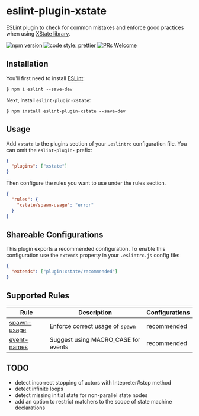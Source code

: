 # eslint-plugin-xstate

ESLint plugin to check for common mistakes and enforce good practices when using [XState library](https://xstate.js.org/).

[![npm version](https://img.shields.io/npm/v/eslint-plugin-xstate)](https://github.com/rlaffers/eslint-plugin-xstate)
[![code style: prettier](https://img.shields.io/badge/code_style-prettier-ff69b4.svg)](https://github.com/prettier/prettier)
[![PRs Welcome](https://img.shields.io/badge/PRs-welcome-brightgreen.svg?style=flat-square)](http://makeapullrequest.com)

## Installation

You'll first need to install [ESLint](http://eslint.org):

```
$ npm i eslint --save-dev
```

Next, install `eslint-plugin-xstate`:

```
$ npm install eslint-plugin-xstate --save-dev
```

## Usage

Add `xstate` to the plugins section of your `.eslintrc` configuration file. You can omit the `eslint-plugin-` prefix:

```json
{
  "plugins": ["xstate"]
}
```

Then configure the rules you want to use under the rules section.

```json
{
  "rules": {
    "xstate/spawn-usage": "error"
  }
}
```

## Shareable Configurations

This plugin exports a recommended configuration. To enable this configuration use the `extends` property in your `.eslintrc.js` config file:

```json
{
  "extends": ["plugin:xstate/recommended"]
}
```

## Supported Rules

| Rule                                     | Description                      | Configurations |
| ---------------------------------------- | -------------------------------- | -------------- |
| [spawn-usage](docs/rules/spawn-usage.md) | Enforce correct usage of `spawn` | recommended    |
| [event-names](docs/rules/event-names.md) | Suggest using MACRO_CASE for events | recommended    |

## TODO

- detect incorrect stopping of actors with Intepreter#stop method
- detect infinite loops
- detect missing initial state for non-parallel state nodes
- add an option to restrict matchers to the scope of state machine declarations
